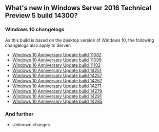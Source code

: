 ## What's new in Windows Server 2016 Technical Preview 5 build 14300?

### Windows 10 changelogs
As this build is based on the desktop version of Windows 10, the following changelogs also apply to Server:
- [Windows 10 Anniversary Update build 11082](http://changewindows.org/build/11082/server)
- [Windows 10 Anniversary Update build 11099](http://changewindows.org/build/11099/server)
- [Windows 10 Anniversary Update build 11102](http://changewindows.org/build/11102/server)
- [Windows 10 Anniversary Update build 14251](http://changewindows.org/build/14251/server)
- [Windows 10 Anniversary Update build 14257](http://changewindows.org/build/14257/server)
- [Windows 10 Anniversary Update build 14267](http://changewindows.org/build/14267/server)
- [Windows 10 Anniversary Update build 14271](http://changewindows.org/build/14271/server)
- [Windows 10 Anniversary Update build 14279](http://changewindows.org/build/14279/server)
- [Windows 10 Anniversary Update build 14291](http://changewindows.org/build/14291/server)
- [Windows 10 Anniversary Update build 14295](http://changewindows.org/build/14295/server)

### And further
- Unknown changes